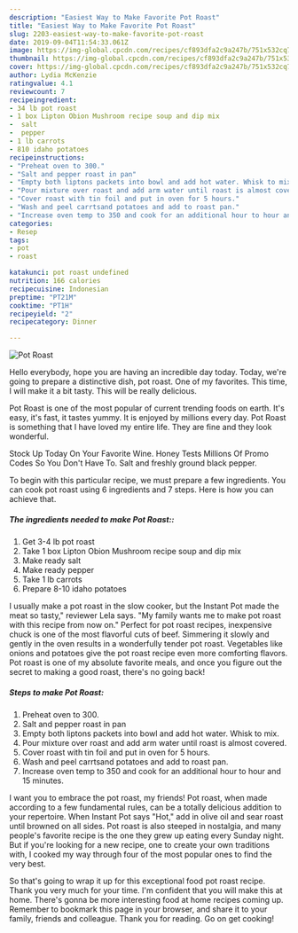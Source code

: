 ```yaml
---
description: "Easiest Way to Make Favorite Pot Roast"
title: "Easiest Way to Make Favorite Pot Roast"
slug: 2203-easiest-way-to-make-favorite-pot-roast
date: 2019-09-04T11:54:33.061Z
image: https://img-global.cpcdn.com/recipes/cf893dfa2c9a247b/751x532cq70/pot-roast-recipe-main-photo.jpg
thumbnail: https://img-global.cpcdn.com/recipes/cf893dfa2c9a247b/751x532cq70/pot-roast-recipe-main-photo.jpg
cover: https://img-global.cpcdn.com/recipes/cf893dfa2c9a247b/751x532cq70/pot-roast-recipe-main-photo.jpg
author: Lydia McKenzie
ratingvalue: 4.1
reviewcount: 7
recipeingredient:
- 34 lb pot roast
- 1 box Lipton Obion Mushroom recipe soup and dip mix
-  salt
-  pepper
- 1 lb carrots
- 810 idaho potatoes
recipeinstructions:
- "Preheat oven to 300."
- "Salt and pepper roast in pan"
- "Empty both liptons packets into bowl and add hot water. Whisk to mix."
- "Pour mixture over roast and add arm water until roast is almost covered."
- "Cover roast with tin foil and put in oven for 5 hours."
- "Wash and peel carrtsand potatoes and add to roast pan."
- "Increase oven temp to 350 and cook for an additional hour to hour and 15 minutes."
categories:
- Resep
tags:
- pot
- roast

katakunci: pot roast undefined
nutrition: 166 calories
recipecuisine: Indonesian
preptime: "PT21M"
cooktime: "PT1H"
recipeyield: "2"
recipecategory: Dinner

---
```



![Pot Roast](https://img-global.cpcdn.com/recipes/cf893dfa2c9a247b/751x532cq70/pot-roast-recipe-main-photo.jpg)

Hello everybody, hope you are having an incredible day today. Today, we're going to prepare a distinctive dish, pot roast. One of my favorites. This time, I will make it a bit tasty. This will be really delicious.

Pot Roast is one of the most popular of current trending foods on earth. It's easy, it's fast, it tastes yummy. It is enjoyed by millions every day. Pot Roast is something that I have loved my entire life. They are fine and they look wonderful.

Stock Up Today On Your Favorite Wine. Honey Tests Millions Of Promo Codes So You Don&#39;t Have To. Salt and freshly ground black pepper.


To begin with this particular recipe, we must prepare a few ingredients. You can cook pot roast using 6 ingredients and 7 steps. Here is how you can achieve that.

##### The ingredients needed to make Pot Roast::

1. Get 3-4 lb pot roast
1. Take 1 box Lipton Obion Mushroom recipe soup and dip mix
1. Make ready  salt
1. Make ready  pepper
1. Take 1 lb carrots
1. Prepare 8-10 idaho potatoes


I usually make a pot roast in the slow cooker, but the Instant Pot made the meat so tasty,&#34; reviewer Lela says. &#34;My family wants me to make pot roast with this recipe from now on.&#34; Perfect for pot roast recipes, inexpensive chuck is one of the most flavorful cuts of beef. Simmering it slowly and gently in the oven results in a wonderfully tender pot roast. Vegetables like onions and potatoes give the pot roast recipe even more comforting flavors. Pot roast is one of my absolute favorite meals, and once you figure out the secret to making a good roast, there&#39;s no going back! 

##### Steps to make Pot Roast:

1. Preheat oven to 300.
1. Salt and pepper roast in pan
1. Empty both liptons packets into bowl and add hot water. Whisk to mix.
1. Pour mixture over roast and add arm water until roast is almost covered.
1. Cover roast with tin foil and put in oven for 5 hours.
1. Wash and peel carrtsand potatoes and add to roast pan.
1. Increase oven temp to 350 and cook for an additional hour to hour and 15 minutes.


I want you to embrace the pot roast, my friends! Pot roast, when made according to a few fundamental rules, can be a totally delicious addition to your repertoire. When Instant Pot says &#34;Hot,&#34; add in olive oil and sear roast until browned on all sides. Pot roast is also steeped in nostalgia, and many people&#39;s favorite recipe is the one they grew up eating every Sunday night. But if you&#39;re looking for a new recipe, one to create your own traditions with, I cooked my way through four of the most popular ones to find the very best. 

So that's going to wrap it up for this exceptional food pot roast recipe. Thank you very much for your time. I'm confident that you will make this at home. There's gonna be more interesting food at home recipes coming up. Remember to bookmark this page in your browser, and share it to your family, friends and colleague. Thank you for reading. Go on get cooking!
